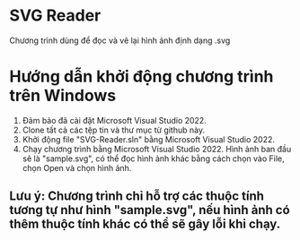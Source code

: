 # SVG Reader
Chương trình dùng để đọc và vẽ lại hình ảnh định dạng .svg
# Hướng dẫn khởi động chương trình trên Windows
1. Đảm bảo đã cài đặt Microsoft Visual Studio 2022.
2. Clone tất cả các tệp tin và thư mục từ github này.
3. Khởi động file "SVG-Reader.sln" bằng Microsoft Visual Studio 2022.
4. Chạy chương trình bằng Microsoft Visual Studio 2022.
Hình ảnh ban đầu sẽ là "sample.svg", có thể đọc hình ảnh khác bằng cách chọn vào File, chọn Open và chọn hình ảnh. 
## Lưu ý: Chương trình chỉ hỗ trợ các thuộc tính tương tự như hình "sample.svg", nếu hình ảnh có thêm thuộc tính khác có thể sẽ gây lỗi khi chạy.
